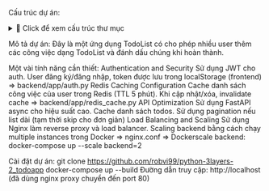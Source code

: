 Cấu trúc dự án:
<details> <summary>📁 Click để xem cấu trúc thư mục</summary>
todo-app/
├── backend/          # Business Logic Layer
│   ├── app/
│   │   ├── __init__.py
│   │   ├── main.py
│   │   ├── config.py     # App Configuration
│   │   ├── database.py   # Data Access Layer
│   │   ├── models.py
│   │   ├── schemas.py
│   │   ├── crud.py
│   │   ├── auth.py       # Authentication and Security
│   │   ├── routes.py     # API routes
│   │   ├── email.py      # Email sending
│   │   ├── redis_cache.py # Redis Caching Configuration
│   ├── tests/            # Testing and Automation
│   ├── requirements.txt
│   ├── Dockerfile
├── frontend/         # Presentation Layer
│   ├── public/
│   │   ├── index.html
│   ├── src/
│   │   ├── App.js
│   │   ├── components/
│   │   │   ├── TodoList.js
│   │   │   ├── Login.js    # Replace with LoginForm.js
│   │   │   ├── LoginForm.js
│   │   │   ├── Register.js
│   │   │   ├── RegisterForm.js # Replace with RegisterForm.js
│   │   │   ├── AuthPage.js
│   ├── index.css
│   ├── index.js
│   ├── package.json
│   ├── Dockerfile
├── docker-compose.yml  # Docker & Containerization
├── nginx.conf          # Load Balancing and Scaling
</details>

Mô tả dự án:
Đây là một ứng dụng TodoList có cho phép nhiều user thêm các công việc dạng TodoList và đánh dấu chúng khi hoàn thành.

Một vài tính năng cần thiết:
Authentication and Security
Sử dụng JWT cho auth. User đăng ký/đăng nhập, token được lưu trong localStorage (frontend) => backend/app/auth.py
Redis Caching Configuration
Cache danh sách công việc của user trong Redis (TTL 5 phút). Khi cập nhật/xóa, invalidate cache => backend/app/redis_cache.py
API Optimization
Sử dụng FastAPI async cho hiệu suất cao. Cache danh sách todos. Sử dụng pagination nếu list dài (tạm thời skip cho đơn giản) 
Load Balancing and Scaling
Sử dụng Nginx làm reverse proxy và load balancer. Scaling backend bằng cách chạy multiple instances trong Docker => nginx.conf => Dockerscale backend: docker-compose up --scale backend=2

Cài đặt dự án:
git clone https://github.com/robvi99/python-3layers-2_todoapp
docker-compose up --build
Đường dẫn truy cập: http://localhost (đã dùng nginx proxy chuyển đến port 80)

